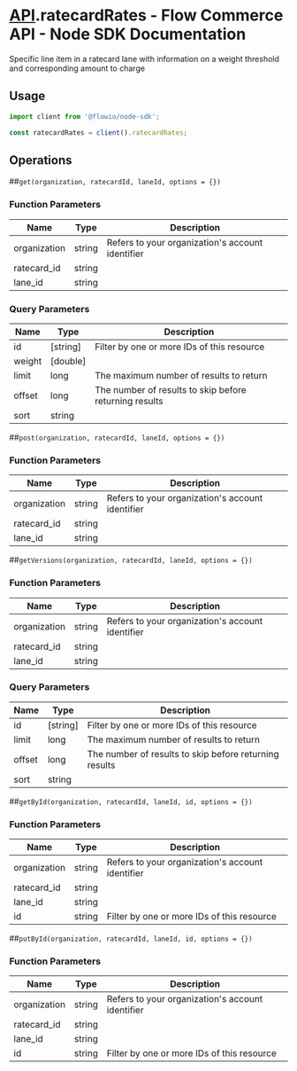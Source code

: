 # [API](README.md).ratecardRates - Flow Commerce API - Node SDK Documentation

Specific line item in a ratecard lane with information on a weight threshold and corresponding amount to charge

## Usage

```JavaScript
import client from '@flowio/node-sdk';

const ratecardRates = client().ratecardRates;
```

## Operations

##`get(organization, ratecardId, laneId, options = {})`

### Function Parameters

| Name  | Type | Description |
| ---- | ---- | ---- |
| organization | string | Refers to your organization&#x27;s account identifier |
| ratecard_id | string |  |
| lane_id | string |  |

### Query Parameters

| Name  | Type | Description |
| ---- | ---- | ---- |
| id | [string] | Filter by one or more IDs of this resource |
| weight | [double] |  |
| limit | long | The maximum number of results to return |
| offset | long | The number of results to skip before returning results |
| sort | string |  |

##`post(organization, ratecardId, laneId, options = {})`

### Function Parameters

| Name  | Type | Description |
| ---- | ---- | ---- |
| organization | string | Refers to your organization&#x27;s account identifier |
| ratecard_id | string |  |
| lane_id | string |  |


##`getVersions(organization, ratecardId, laneId, options = {})`

### Function Parameters

| Name  | Type | Description |
| ---- | ---- | ---- |
| organization | string | Refers to your organization&#x27;s account identifier |
| ratecard_id | string |  |
| lane_id | string |  |

### Query Parameters

| Name  | Type | Description |
| ---- | ---- | ---- |
| id | [string] | Filter by one or more IDs of this resource |
| limit | long | The maximum number of results to return |
| offset | long | The number of results to skip before returning results |
| sort | string |  |

##`getById(organization, ratecardId, laneId, id, options = {})`

### Function Parameters

| Name  | Type | Description |
| ---- | ---- | ---- |
| organization | string | Refers to your organization&#x27;s account identifier |
| ratecard_id | string |  |
| lane_id | string |  |
| id | string | Filter by one or more IDs of this resource |


##`putById(organization, ratecardId, laneId, id, options = {})`

### Function Parameters

| Name  | Type | Description |
| ---- | ---- | ---- |
| organization | string | Refers to your organization&#x27;s account identifier |
| ratecard_id | string |  |
| lane_id | string |  |
| id | string | Filter by one or more IDs of this resource |


